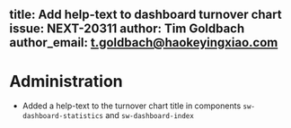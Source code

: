 title: Add help-text to dashboard turnover chart
issue: NEXT-20311
author: Tim Goldbach
author_email: t.goldbach@haokeyingxiao.com
---
# Administration
* Added a help-text to the turnover chart title in components `sw-dashboard-statistics` and `sw-dashboard-index`
